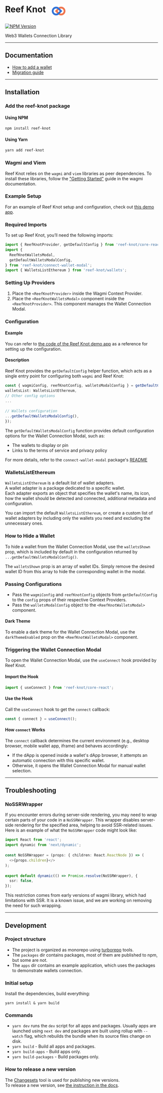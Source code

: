 # Reef Knot &nbsp; <img src="logo.svg" alt='Reef Knot logo' height='45' align='top'/> &nbsp;

[![NPM Version](https://img.shields.io/npm/v/reef-knot)](https://www.npmjs.com/package/reef-knot)

Web3 Wallets Connection Library

---

## Documentation

- [How to add a wallet](docs/how-to-add-a-wallet.md)
- [Migration guide](docs/migration-guide.md)

---

## Installation

### Add the reef-knot package

#### Using NPM

```bash
npm install reef-knot
```

#### Using Yarn

```bash
yarn add reef-knot
```

### Wagmi and Viem

Reef Knot relies on the `wagmi` and `viem` libraries as peer dependencies. To install these libraries, follow the ["Getting Started"](https://wagmi.sh/react/getting-started) guide in the wagmi documentation.

### Example Setup

For an example of Reef Knot setup and configuration, check out [this demo app](https://github.com/lidofinance/reef-knot/blob/main/apps/demo-react/providers/web3.tsx).

### Required Imports

To set up Reef Knot, you’ll need the following imports:

```typescript
import { ReefKnotProvider, getDefaultConfig } from 'reef-knot/core-react';
import {
  ReefKnotWalletsModal,
  getDefaultWalletsModalConfig,
} from 'reef-knot/connect-wallet-modal';
import { WalletsListEthereum } from 'reef-knot/wallets';
```

### Setting Up Providers

1. Place the `<ReefKnotProvider>` inside the Wagmi Context Provider.
2. Place the `<ReefKnotWalletsModal>` component inside the `<ReefKnotProvider>`. This component manages the Wallet Connection Modal.

### Configuration

#### Example

You can refer to [the code of the Reef Knot demo app](https://github.com/lidofinance/reef-knot/blob/main/apps/demo-react/providers/web3.tsx) as a reference for setting up the configuration.

#### Description

Reef Knot provides the `getDefaultConfig` helper function, which acts as a single entry point for configuring both `wagmi` and Reef Knot:

```typescript
const { wagmiConfig, reefKnotConfig, walletsModalConfig } = getDefaultConfig({
walletsList: WalletsListEthereum,
// Other config options
...

// Wallets configuration
...getDefaultWalletsModalConfig(),
});
```

The `getDefaultWalletsModalConfig` function provides default configuration options for the Wallet Connection Modal, such as:

- The wallets to display or pin
- Links to the terms of service and privacy policy

For more details, refer to the `connect-wallet-modal` package's [README](packages/connect-wallet-modal/README.md)

### WalletsListEthereum

`WalletsListEthereum` is a default list of wallet adapters.  
A wallet adapter is a package dedicated to a specific wallet.  
Each adapter exports an object that specifies the wallet's name,
its icon, how the wallet should be detected and connected, additional metadata and configuration.

You can import the default `WalletsListEthereum`, or create a custom list of wallet adapters by including only the wallets you need and excluding the unnecessary ones.

### How to Hide a Wallet

To hide a wallet from the Wallet Connection Modal, use the `walletsShown` prop, which is included by default in the configuration returned by `...getDefaultWalletsModalConfig()`.

The `walletsShown` prop is an array of wallet IDs. Simply remove the desired wallet ID from this array to hide the corresponding wallet in the modal.

### Passing Configurations

- Pass the `wagmiConfig` and `reefKnotConfig` objects from `getDefaultConfig` to the `config` props of their respective Context Providers.
- Pass the `walletsModalConfig` object to the `<ReefKnotWalletsModal>` component.

#### Dark Theme

To enable a dark theme for the Wallet Connection Modal, use the `darkThemeEnabled` prop on the `<ReefKnotWalletsModal>` component.

### Triggering the Wallet Connection Modal

To open the Wallet Connection Modal, use the `useConnect` hook provided by Reef Knot.

#### Import the Hook

```typescript
import { useConnect } from 'reef-knot/core-react';
```

#### Use the Hook

Call the `useConnect` hook to get the `connect` callback:

```typescript
const { connect } = useConnect();
```

#### How `connect` Works

The `connect` callback determines the current environment (e.g., desktop browser, mobile wallet app, iframe) and behaves accordingly:

- If the dApp is opened inside a wallet's dApp browser, it attempts an automatic connection with this specific wallet.
- Otherwise, it opens the Wallet Connection Modal for manual wallet selection.

---

## Troubleshooting

### NoSSRWrapper

If you encounter errors during server-side rendering, you may need to wrap certain parts of your code in a `NoSSRWrapper`. This wrapper disables server-side rendering for the specified area, helping to avoid SSR-related issues.
Here is an example of what the `NoSSRWrapper` code might look like:

```ts
import React from 'react';
import dynamic from 'next/dynamic';

const NoSSRWrapper = (props: { children: React.ReactNode }) => (
  <>{props.children}</>
);

export default dynamic(() => Promise.resolve(NoSSRWrapper), {
  ssr: false,
});
```

This restriction comes from early versions of wagmi library, which had limitations with SSR.
It is a known issue, and we are working on removing the need for such wrapping.

---

## Development

### Project structure

- The project is organized as monorepo using [turborepo](https://turbo.build/repo) tools.
- The `packages` dir contains packages, most of them are published to npm, but some are not.
- The `apps` dir contains an example application, which uses the packages to demonstrate wallets connection.

### Initial setup

Install the dependencies, build everything:

```
yarn install & yarn build
```

### Commands

- `yarn dev` runs the `dev` script for all apps and packages.
  Usually apps are launched using `next dev` and packages are built using rollup with `--watch` flag, which rebuilds the bundle when its source files change on disk.
- `yarn build` - Build all apps and packages.
- `yarn build-apps` - Build apps only.
- `yarn build-packages` - Build packages only.

### How to release a new version

The [Changesets](https://github.com/changesets/changesets) tool is used for publishing new versions.  
To release a new version, see [the instruction in the docs](docs/how-to-release.md).

